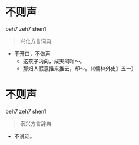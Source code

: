 # 不则声
beh7 zeh7 shen1
> 兴化方言词典
- 不开口，不做声
  - 这孩子内向，成天闷吖～。
  - 那妇人假意推来推去，却～。（《儒林外史》五一）

# 不则声
beh7 zeh7 shen1
> 泰兴方言辞典
- 不说话。

